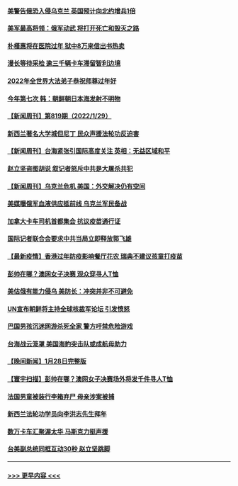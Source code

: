 #### [美警告俄恐入侵乌克兰 英国预计向北约增兵1倍](../pages/prog202/a103334155.md?t=01301801) 
#### [美军最高将领：俄军动武 将打开死亡和毁灭之路](../pages/prog202/a103334135.md?t=01301801) 
#### [朴槿惠将在医院过年 狱中8万来信出书热卖](../pages/prog202/a103334125.md?t=01301801) 
#### [漫长等待采检 逾三千辆卡车滞留智利边境](../pages/prog202/a103334086.md?t=01301801) 
#### [2022年全世界大法弟子恭祝师尊过年好](../pages/prog202/a103334070.md?t=01301801) 
#### [今年第七次 韩：朝鲜朝日本海发射不明物](../pages/prog202/a103334050.md?t=01301801) 
#### [【新闻周刊】第819期（2022/1/29）](../pages/prog202/a103334039.md?t=01301801) 
#### [新西兰著名大学城但尼丁 民众声援法轮功反迫害](../pages/prog202/a103334037.md?t=01301801) 
#### [【新闻周刊】台海紧张引国际高度关注 英相：无益区域和平](../pages/prog202/a103334011.md?t=01301801) 
#### [赵立坚盗图胡说 叙记者怒斥中共是大屠杀共犯](../pages/prog202/a103333685.md?t=01301801) 
#### [【新闻周刊】乌克兰危机 美国：外交解决仍有空间](../pages/prog202/a103334000.md?t=01301801) 
#### [美媒曝俄军血液供应抵前线 乌克兰军民备战](../pages/prog202/a103333869.md?t=01301801) 
#### [加拿大卡车司机首都集会 抗议疫苗通行证](../pages/prog202/a103333847.md?t=01301801) 
#### [国际记者联合会要求中共当局立即释放郭飞雄](../pages/prog202/a103333712.md?t=01301801) 
#### [【最新疫情】香港过年防疫影响餐厅花农 瑞典不建议孩童打疫苗](../pages/prog202/a103333593.md?t=01301801) 
#### [彭帅在哪？澳网女子决赛 观众穿寻人T恤](../pages/prog202/a103333587.md?t=01301801) 
#### [美估俄有能力侵乌 美防长：冲突并非不可避免](../pages/prog202/a103333555.md?t=01301801) 
#### [UN宣布朝鲜将主持全球核裁军论坛 引发愤怒](../pages/prog202/a103333459.md?t=01301801) 
#### [巴国男孩沉迷网游杀死全家 警方吁禁危险游戏](../pages/prog202/a103332636.md?t=01301801) 
#### [台海战云笼罩 美国海豹突击队或成航母助力](../pages/prog202/a103333404.md?t=01301801) 
#### [【晚间新闻】1月28日完整版](../pages/prog202/a103333239.md?t=01301801) 
#### [【寰宇扫描】彭帅在哪？澳网女子决赛场外将发千件寻人T恤](../pages/prog202/a103333071.md?t=01301801) 
#### [法国男童被装行李箱弃尸 母亲涉案被捕](../pages/prog202/a103333233.md?t=01301801) 
#### [新西兰法轮功学员向李洪志先生拜年](../pages/prog202/a103333217.md?t=01301801) 
#### [数万卡车汇聚渥太华 马斯克力挺声援](../pages/prog202/a103333049.md?t=01301801) 
#### [台美副总统同框互动30秒 赵立坚跳脚](../pages/prog202/a103332944.md?t=01301801) 

----
#### [ >>> 更早内容 <<< ](../indexes/prog202-earlier.md)
